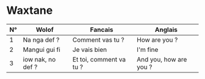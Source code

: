 # Waxtane

 N°  | Wolof                    | Fancais                   | Anglais                  |
---- | ------------------------ | ------------------------- | --------------------------
  1  | Na nga def ?             | Comment vas tu ?          | How are you ? 
  2  | Mangui gui fi            | Je vais bien              | I'm fine 
  3  | iow nak, no def ?        | Et toi, comment va tu ?   | And you, how are you ? 
